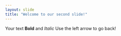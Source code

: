 ```yaml
---
layout: slide
title: "Welcome to our second slide!"
---
```

Your text **Bold** and *Italic* 
Use the left arrow to go back!

